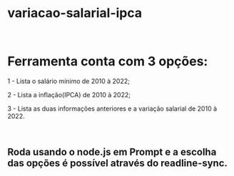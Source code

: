 # variacao-salarial-ipca
<br>
<h1>Ferramenta conta com 3 opções:</h1>
<p>1 - Lista o salário mínimo de 2010 à 2022;</p>
<p>2 - Lista a inflação(IPCA) de 2010 à 2022;</p>
<p>3 - Lista as duas informações anteriores e a variação salarial de 2010 à 2022.</p>
<br>
<h2>Roda usando o node.js em Prompt e a escolha das opções é possível através do readline-sync.</h2>
